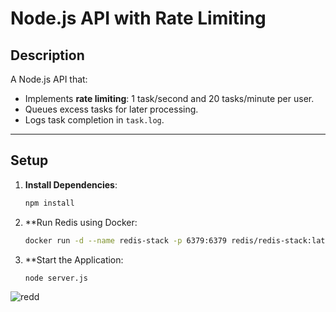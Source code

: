 # Node.js API with Rate Limiting

## Description
A Node.js API that:
- Implements **rate limiting**: 1 task/second and 20 tasks/minute per user.
- Queues excess tasks for later processing.
- Logs task completion in `task.log`.

---

## Setup

1. **Install Dependencies**:
   ```bash
   npm install
   
2. **Run Redis using Docker:
   ```bash
   docker run -d --name redis-stack -p 6379:6379 redis/redis-stack:latest
   
3. **Start the Application:
   ```bash
   node server.js

   
![redd](https://github.com/user-attachments/assets/25f1d871-d3fa-4d35-a913-981cbc917835)
